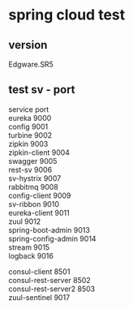 # spring cloud test
## version
Edgware.SR5

## test sv - port
service port  
eureka  9000  
config  9001  
turbine 9002  
zipkin  9003  
zipkin-client 9004  
swagger 9005  
rest-sv 9006  
sv-hystrix  9007  
rabbitmq 9008  
config-client 9009  
sv-ribbon 9010  
eureka-client 9011  
zuul      9012  
spring-boot-admin   9013  
spring-config-admin 9014  
stream      9015  
logback     9016  

consul-client 8501  
consul-rest-server 8502  
consul-rest-server2 8503  
zuul-sentinel 9017  

